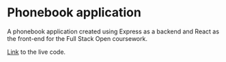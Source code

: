 # Phonebook application

A phonebook application created using Express as a backend and React as the front-end for the Full Stack Open coursework.

[Link](https://phonebook-backend-lmdt.onrender.com/?_sm_au_=iVVM5F6WFcFTWTrHL321jK0f1JH33) to the live code.
